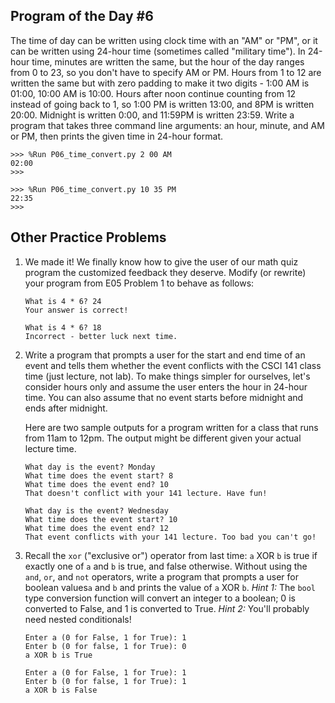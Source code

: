 

## Program of the Day #6

The time of day can be written using clock time with an "AM" or "PM", or it can be written using 24-hour time (sometimes called "military time"). In 24-hour time, minutes are written the same, but the hour of the day ranges from 0 to 23, so you don't have to specify AM or PM. Hours from 1 to 12 are written the same but with zero padding to make it two digits - 1:00 AM is 01:00, 10:00 AM is 10:00. Hours after noon continue counting from 12 instead of going back to 1, so 1:00 PM is written 13:00, and 8PM is written 20:00. Midnight is written 0:00, and 11:59PM is written 23:59. Write a program that takes three command line arguments: an hour, minute, and AM or PM, then prints the given time in 24-hour format.

```
>>> %Run P06_time_convert.py 2 00 AM
02:00
>>> 
```

```
>>> %Run P06_time_convert.py 10 35 PM
22:35
>>>
```


## Other Practice Problems

1. We made it! We finally know how to give the user of our math quiz program the customized feedback they deserve. Modify (or rewrite) your program from E05 Problem 1 to behave as follows:

   ```
   What is 4 * 6? 24
   Your answer is correct!
   ```
   
   ```
   What is 4 * 6? 18
   Incorrect - better luck next time.
   ```

3. Write a program that prompts a user for the start and end time of an event and tells them whether the event conflicts with the CSCI 141 class time (just lecture, not lab). To make things simpler for ourselves, let's consider hours only and assume the user enters the hour in 24-hour time. You can also assume that no event starts before midnight and ends after midnight.

   Here are two sample outputs for a program written for a class that runs from 11am to 12pm. The output might be different given your actual lecture time.

   ```
   What day is the event? Monday
   What time does the event start? 8
   What time does the event end? 10
   That doesn't conflict with your 141 lecture. Have fun!
   ```

   ```
   What day is the event? Wednesday
   What time does the event start? 10
   What time does the event end? 12
   That event conflicts with your 141 lecture. Too bad you can't go!
   ```

4. Recall the `xor` ("exclusive or") operator from last time: `a` XOR `b` is true if exactly one of `a` and `b` is true, and false otherwise. Without using the `and`, `or`, and `not` operators, write a program that prompts a user for boolean values`a` and `b` and prints the value of `a` XOR `b`. *Hint 1:* The `bool` type conversion function will convert an integer to a boolean; 0 is converted to False, and 1 is converted to True. *Hint 2:* You'll probably need nested conditionals!

   ```
   Enter a (0 for False, 1 for True): 1
   Enter b (0 for false, 1 for True): 0
   a XOR b is True
   ```

   ```
   Enter a (0 for False, 1 for True): 1
   Enter b (0 for false, 1 for True): 1
   a XOR b is False
   ```

